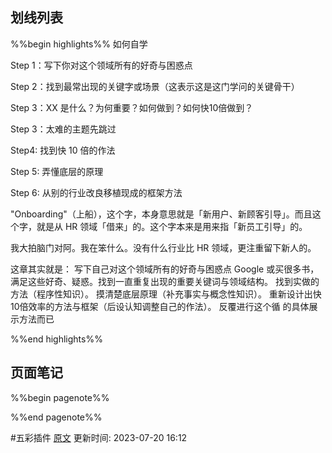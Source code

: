 ## 划线列表
%%begin highlights%%
如何自学

Step 1：写下你对这个领域所有的好奇与困惑点

Step 2：找到最常出现的关键字或场景（这表示这是这门学问的关键骨干）

Step 3：XX 是什么？为何重要？如何做到？如何快10倍做到？

Step 3：太难的主题先跳过

Step4: 找到快 10 倍的作法

Step 5: 弄懂底层的原理

Step 6: 从别的行业改良移植现成的框架方法

"Onboarding"（上船），这个字，本身意思就是「新用户、新顾客引导」。而且这个字，就是从 HR 领域「借来」的。这个字本来是用来指「新员工引导」的。

我大拍脑门对阿。我在笨什么。没有什么行业比 HR 领域，更注重留下新人的。

这章其实就是：
写下自己对这个领域所有的好奇与困惑点
Google 或买很多书，满足这些好奇、疑惑。找到一直重复出现的重要关键词与领域结构。
找到实做的方法（程序性知识）。
摸清楚底层原理（补充事实与概念性知识）。
重新设计出快10倍效率的方法与框架（后设认知调整自己的作法）。
反覆进行这个循
的具体展示方法而已

%%end highlights%%

## 页面笔记
%%begin pagenote%%

%%end pagenote%%

 #五彩插件 [原文](https://github.com/xdite/learn-hack/blob/master/17.md)
更新时间: 2023-07-20 16:12